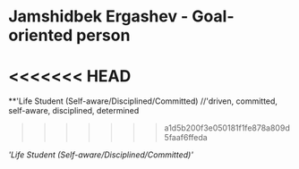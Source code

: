 # Jamshidbek Ergashev - Goal-oriented person
<<<<<<< HEAD
=======

**'Life Student (Self-aware/Disciplined/Committed) //'driven, committed, self-aware, disciplined, determined


>>>>>>> a1d5b200f3e050181f1fe878a809d5faaf6ffeda

*'Life Student (Self-aware/Disciplined/Committed)'* <!--'driven, committed, self-aware, disciplined, determined -->

